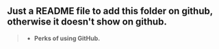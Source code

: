 ## Just a README file to add this folder on github, otherwise it doesn't show on github.

> - **Perks of using GitHub.** 